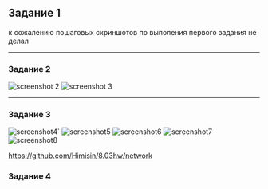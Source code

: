 
## Задание 1
 
к сожалению пошаговых скриншотов по выполения первого задания не делал



---

### Задание 2


![screenshot 2](https://github.com/Himisin/netology/blob/main/Screenshot_228.jpg)
![screenshot 3](https://github.com/Himisin/netology/blob/main/Screenshot_227.jpg)


---

### Задание 3

![screenshot4](https://github.com/Himisin/netology/blob/main/Screenshot_229.jpg)`
![screenshot5](https://github.com/Himisin/netology/blob/main/Screenshot_230.jpg)
![screenshot6](https://github.com/Himisin/netology/blob/main/Screenshot_231.jpg)
![screenshot7](https://github.com/Himisin/netology/blob/main/Screenshot_232.jpg)
![screenshot8](https://github.com/Himisin/netology/blob/main/Screenshot_233.jpg)

https://github.com/Himisin/8.03hw/network

### Задание 4
